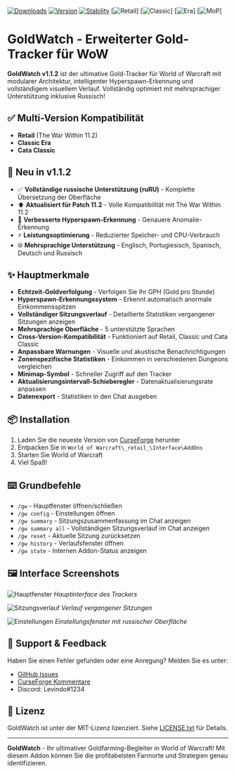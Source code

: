 [![Downloads](https://cf.way2muchnoise.eu/full_goldwatch-gw_downloads.svg)](https://www.curseforge.com/wow/addons/goldwatch-gw)
[![Version](https://img.shields.io/badge/Version-1.1.1-blue)](https://www.curseforge.com/wow/addons/goldwatch-gw)
[![Stability](https://img.shields.io/badge/Stability-98%25-success)](https://github.com/Bisolino/GoldWatch)
[![Retail](https://img.shields.io/badge/Retail-Unterstützt-green)] 
[![Classic](https://img.shields.io/badge/Classic-Unterstützt-green)] 
[![Era](https://img.shields.io/badge/Era-Unterstützt-green)] 
[![MoP](https://img.shields.io/badge/MoP_Classic-Unterstützt-green)]

# GoldWatch - Erweiterter Gold-Tracker für WoW

**GoldWatch v1.1.2** ist der ultimative Gold-Tracker für World of Warcraft mit modularer Architektur, intelligenter Hyperspawn-Erkennung und vollständigem visuellem Verlauf. Vollständig optimiert mit mehrsprachiger Unterstützung inklusive Russisch!

## ✅ Multi-Version Kompatibilität
- **Retail** (The War Within 11.2)
- **Classic Era**
- **Cata Classic**

## 🚀 Neu in v1.1.2
- ✅ **Vollständige russische Unterstützung (ruRU)** - Komplette Übersetzung der Oberfläche
- ⬆️ **Aktualisiert für Patch 11.2** - Volle Kompatibilität mit The War Within 11.2
- 🚨 **Verbesserte Hyperspawn-Erkennung** - Genauere Anomalie-Erkennung
- ⚡️ **Leistungsoptimierung** - Reduzierter Speicher- und CPU-Verbrauch
- 🌐 **Mehrsprachige Unterstützung** - Englisch, Portugiesisch, Spanisch, Deutsch und Russisch

## ✨ Hauptmerkmale
- **Echtzeit-Goldverfolgung** - Verfolgen Sie Ihr GPH (Gold pro Stunde)
- **Hyperspawn-Erkennungssystem** - Erkennt automatisch anormale Einkommensspitzen
- **Vollständiger Sitzungsverlauf** - Detaillierte Statistiken vergangener Sitzungen anzeigen
- **Mehrsprachige Oberfläche** - 5 unterstützte Sprachen
- **Cross-Version-Kompatibilität** - Funktioniert auf Retail, Classic und Cata Classic
- **Anpassbare Warnungen** - Visuelle und akustische Benachrichtigungen
- **Zonenspezifische Statistiken** - Einkommen in verschiedenen Dungeons vergleichen
- **Minimap-Symbol** - Schneller Zugriff auf den Tracker
- **Aktualisierungsintervall-Schieberegler** - Datenaktualisierungsrate anpassen
- **Datenexport** - Statistiken in den Chat ausgeben

## 📦 Installation
1. Laden Sie die neueste Version von [CurseForge](https://www.curseforge.com/wow/addons/goldwatch-gw) herunter
2. Entpacken Sie in `World of Warcraft\_retail_\Interface\AddOns`
3. Starten Sie World of Warcraft
4. Viel Spaß!

## ⌨️ Grundbefehle
- `/gw` - Hauptfenster öffnen/schließen
- `/gw config` - Einstellungen öffnen
- `/gw summary` - Sitzungszusammenfassung im Chat anzeigen
- `/gw summary all` - Vollständigen Sitzungsverlauf im Chat anzeigen
- `/gw reset` - Aktuelle Sitzung zurücksetzen
- `/gw history` - Verlaufsfenster öffnen
- `/gw state` - Internen Addon-Status anzeigen

## 🖼️ Interface Screenshots
![Hauptfenster](https://example.com/screenshot1.jpg)
*Hauptinterface des Trackers*

![Sitzungsverlauf](https://example.com/screenshot2.jpg)
*Verlauf vergangener Sitzungen*

![Einstellungen](https://example.com/screenshot3.jpg)
*Einstellungsfenster mit russischer Oberfläche*

## 🤝 Support & Feedback
Haben Sie einen Fehler gefunden oder eine Anregung? Melden Sie es unter:
- [GitHub Issues](https://github.com/Bisolino/GoldWatch/issues)
- [CurseForge Kommentare](https://www.curseforge.com/wow/addons/goldwatch-gw)
- Discord: Levindo#1234

## 📜 Lizenz
GoldWatch ist unter der MIT-Lizenz lizenziert. Siehe [LICENSE.txt](LICENSE.txt) für Details.

---

**GoldWatch** - Ihr ultimativer Goldfarming-Begleiter in World of Warcraft! Mit diesem Addon können Sie die profitabelsten Farmorte und Strategien genau identifizieren.